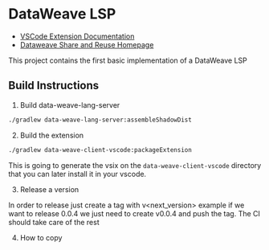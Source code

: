 # DataWeave LSP

* [VSCode Extension Documentation](https://beta.docs.stgx.mulesoft.com/beta-dataweave/dataweave/2.4/dataweave-extension-plugin)
* [Dataweave Share and Reuse Homepage](https://beta.docs.stgx.mulesoft.com/beta-dataweave/dataweave/2.4/dataweave-share-reuse)

This project contains the first basic implementation of a DataWeave LSP

## Build Instructions

1. Build data-weave-lang-server

```bash
./gradlew data-weave-lang-server:assembleShadowDist

```

2. Build the extension

```bash
./gradlew data-weave-client-vscode:packageExtension

``` 
This is going to generate the vsix on the `data-weave-client-vscode` directory that you can later install it in your vscode.

3. Release a version

In order to release just create a tag with v<next_version> example if we want to release 0.0.4
we just need to create v0.0.4 and push the tag. The CI should take care of the rest


4. How to copy 

